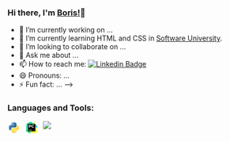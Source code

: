 ### Hi there, I'm [Boris!](https://github.com/BorisBorisow)👋
- 🔭 I’m currently working on ...
- 🌱 I’m currently learning HTML and CSS in [Software University](https://softuni.bg/).
- 👯 I’m looking to collaborate on ...
- 💬 Ask me about ...
- 📫 How to reach me: [![Linkedin Badge](https://img.shields.io/badge/-LinkedIn-0e76a8?style=flat-square&logo=Linkedin&logoColor=white)](https://www.linkedin.com/in/boris-borisov-533238261/)
- 😄 Pronouns: ...
- ⚡ Fun fact: ...
-->

### Languages and Tools:
<img align="left" alt="Python" width="26px" src="https://github.com/devicons/devicon/blob/v2.14.0/icons/python/python-original.svg" style="padding-right:10px;" />
<img align="left" alt="PyCharm" width="26px" src="https://github.com/devicons/devicon/blob/v2.14.0/icons/pycharm/pycharm-original.svg" style="padding-right:10px;" />


[![](https://visitcount.itsvg.in/api?id=Borrisow&label=Profile%20Views&color=6&icon=0&pretty=false)](https://visitcount.itsvg.in)



